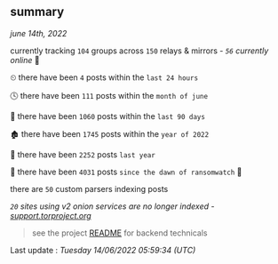 
## summary
_june 14th, 2022_

currently tracking `104` groups across `150` relays & mirrors - _`56` currently online_ 📡

⏲ there have been `4` posts within the `last 24 hours`

🕓 there have been `111` posts within the `month of june`

📅 there have been `1060` posts within the `last 90 days`

🏚 there have been `1745` posts within the `year of 2022`

🚀 there have been `2252` posts `last year`

🦕 there have been `4031` posts `since the dawn of ransomwatch` 🐣

there are `50` custom parsers indexing posts

_`20` sites using v2 onion services are no longer indexed - [support.torproject.org](https://support.torproject.org/onionservices/v2-deprecation/)_

> see the project [README](https://github.com/jmousqueton/ransomwatch#readme) for backend technicals



Last update : _Tuesday 14/06/2022 05:59:34 (UTC)_

